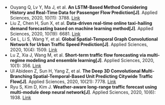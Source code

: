 * Ouyang Q, Lv Y, Ma J, et al. <b>An LSTM-Based Method Considering History and Real-Time Data for Passenger Flow Prediction[J]</b>. Applied Sciences, 2020, 10(11): 3788. [Link](https://www.mdpi.com/2076-3417/10/11/3788)
* Liu Z, Chen H, Sun X, et al. <b>Data-driven real-time online taxi-hailing demand forecasting based on machine learning method[J]</b>. Applied Sciences, 2020, 10(19): 6681. [Link](https://www.mdpi.com/837082)
* Ge L, Li S, Wang Y, et al. <b>Global Spatial-Temporal Graph Convolutional Network for Urban Traffic Speed Prediction[J]</b>. Applied Sciences, 2020, 10(4): 1509. [Link](https://www.mdpi.com/2076-3417/10/4/1509)
* Lu Z, Xia J, Wang M, et al. <b>Short-term traffic flow forecasting via multi-regime modeling and ensemble learning[J]</b>. Applied Sciences, 2020, 10(1): 356. [Link](https://www.mdpi.com/609602)
* Ul Abideen Z, Sun H, Yang Z, et al. <b>The Deep 3D Convolutional Multi-Branching Spatial-Temporal-Based Unit Predicting Citywide Traffic Flow[J]</b>. Applied Sciences, 2020, 10(21): 7778. [Link](https://www.mdpi.com/2076-3417/10/21/7778)
* Ryu S, Kim D, Kim J. <b>Weather-aware long-range traffic forecast using multi-module deep neural network[J]</b>. Applied Sciences, 2020, 10(6): 1938. [Link](https://www.mdpi.com/662972)